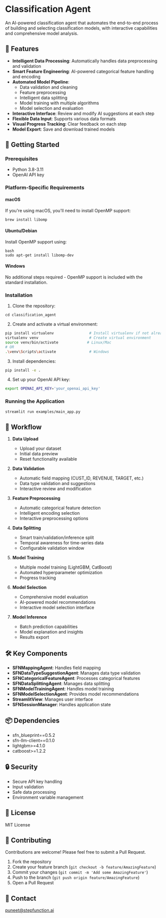 # Classification Agent

An AI-powered classification agent that automates the end-to-end process of building and selecting classification models, with interactive capabilities and comprehensive model analysis.

## 🌟 Features

- **Intelligent Data Processing**: Automatically handles data preprocessing and validation
- **Smart Feature Engineering**: AI-powered categorical feature handling and encoding
- **Automated Model Pipeline**:
  - Data validation and cleaning
  - Feature preprocessing
  - Intelligent data splitting
  - Model training with multiple algorithms
  - Model selection and evaluation
- **Interactive Interface**: Review and modify AI suggestions at each step
- **Flexible Data Input**: Supports various data formats
- **Visual Progress Tracking**: Clear feedback on each step
- **Model Export**: Save and download trained models

## 🚀 Getting Started

### Prerequisites

- Python 3.8-3.11
- OpenAI API key

### Platform-Specific Requirements

#### macOS
If you're using macOS, you'll need to install OpenMP support:

```bash
brew install libomp
```

#### Ubuntu/Debian
Install OpenMP support using:

```
bash
sudo apt-get install libomp-dev
```

#### Windows
No additional steps required - OpenMP support is included with the standard installation.


### Installation

1. Clone the repository:

```git clone git@github.com:stepfnAI/classification_agent.git
cd classification_agent
```

2. Create and activate a virtual environment:

```bash
pip install virtualenv                # Install virtualenv if not already installed
virtualenv venv                       # Create virtual environment
source venv/bin/activate             # Linux/Mac
# OR
.\venv\Scripts\activate               # Windows
```

3. Install dependencies:
```bash
pip install -e .
```

4. Set up your OpenAI API key:

```bash
export OPENAI_API_KEY='your_openai_api_key'
```

### Running the Application

```bash
streamlit run examples/main_app.py
```


## 🔄 Workflow

1. **Data Upload**
   - Upload your dataset
   - Initial data preview
   - Reset functionality available

2. **Data Validation**
   - Automatic field mapping (CUST_ID, REVENUE, TARGET, etc.)
   - Data type validation and suggestions
   - Interactive review and modification

3. **Feature Preprocessing**
   - Automatic categorical feature detection
   - Intelligent encoding selection
   - Interactive preprocessing options

4. **Data Splitting**
   - Smart train/validation/inference split
   - Temporal awareness for time-series data
   - Configurable validation window

5. **Model Training**
   - Multiple model training (LightGBM, CatBoost)
   - Automated hyperparameter optimization
   - Progress tracking

6. **Model Selection**
   - Comprehensive model evaluation
   - AI-powered model recommendations
   - Interactive model selection interface

7. **Model Inference**
   - Batch prediction capabilities
   - Model explanation and insights
   - Results export

## 🛠️ Key Components

- **SFNMappingAgent**: Handles field mapping
- **SFNDataTypeSuggestionAgent**: Manages data type validation
- **SFNCategoricalFeatureAgent**: Processes categorical features
- **SFNDataSplittingAgent**: Manages data splitting
- **SFNModelTrainingAgent**: Handles model training
- **SFNModelSelectionAgent**: Provides model recommendations
- **StreamlitView**: Manages user interface
- **SFNSessionManager**: Handles application state

## 📦 Dependencies

- sfn_blueprint==0.5.2
- sfn-llm-client==0.1.0
- lightgbm>=4.1.0
- catboost>=1.2.2

## 🔒 Security

- Secure API key handling
- Input validation
- Safe data processing
- Environment variable management

## 📝 License

MIT License

## 🤝 Contributing

Contributions are welcome! Please feel free to submit a Pull Request.

1. Fork the repository
2. Create your feature branch (`git checkout -b feature/AmazingFeature`)
3. Commit your changes (`git commit -m 'Add some AmazingFeature'`)
4. Push to the branch (`git push origin feature/AmazingFeature`)
5. Open a Pull Request

## 📧 Contact
puneet@stepfunction.ai
